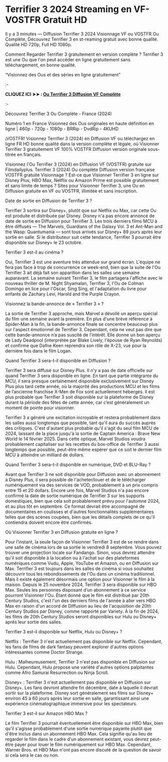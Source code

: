 # Terrifier 3 2024 Streaming en VF-VOSTFR Gratuit HD
Il y a 3 minutes — Diffusion Terrifier 3 2024 Visionnage VF ou VOSTFR Ou Complète, Découvrez Terrifier 3 en st-reaming gratuit avec bonne qualité. Qualité HD 720p, Full HD 1080p.

Comment Regarder Terrifier 3 gratuitement en version complète ? Terrifier 3 est une Ou que l'on peut accéder en ligne gratuitement sans téléchargement, en bonne qualité.

“Visionnez des Ous et des séries en ligne gratuitement”

:-

**CLIQUEZ ICI ➤➤ : [Ou Terrifier 3 Diffusion VF Complète](https://t.co/ddMOZw1Kv4)**

:-

Découvrez Terrifier 3 Ou Complète - France (2024)

Numéro 1 en France Visionnez des Ous originales en haute définition en ligne | 460p - 720p - 1080p - BRRip - DvdRip - 4KUHD

¡VOSTFR! Visionnez Terrifier 3 (2024) en Diffusion VF ou téléchargez en ligne FR HD bonne qualité dans la version complète et légale, où Visionner Terrifier 3 gratuitement VF 100% VOSTFR Diffusion version originale sous-titrée en français.

Visionnez l'Ou Terrifier 3 (2024) en Diffusion VF (VOSTFR) gratuite sur Filmdailyplus. Terrifier 3 (2024) Ou complète Diffusion version française VOSTFR gratuite Visionnage ? Est-ce que Visionner Terrifier 3 en ligne sur Disney Plus, HBO Max, Netflix ou Amazon Prime est possible gratuitement et sans limite de temps ? Sites pour Visionner Terrifier 3, une Ou en Diffusion gratuite en VF ou VOSTFR, illimitée et sans inscription.

Date de sortie en Diffusion de Terrifier 3 ?

Terrifier 3 sortira sur Disney+, plutôt que sur Netflix ou Max, car cette Ou est produite et distribuée par Disney. Disney n'a pas encore annoncé de date de sortie en Diffusion pour Terrifier 3. Les trois derniers films MCU à être diffusés — The Marvels, Guardians of the Galaxy Vol. 3 et Ant-Man and the Wasp: Quantumania — sont tous arrivés sur Disney+ 89 jours après leur sortie en salle. Si le distributeur suit cette tendance, Terrifier 3 pourrait être disponible sur Disney+ le 23 octobre.

Terrifier 3 est-il au cinéma ?

Oui, Terrifier 3 est une aventure très attendue sur grand écran. L'équipe ne fera pas face à trop de concurrence ce week-end, bien que la suite de l'Ou Terrifier 3 ait déjà fait son apparition dans les salles une semaine auparavant. La semaine suivant Terrifier 3, le film partagera l'affiche avec le nouveau thriller de M. Night Shyamalan, Terrifier 3, l'Ou de Colman Domingo en lice pour l'Oscar, Sing Sing, et l'adaptation du livre pour enfants de Zachary Levi, Harold and the Purple Crayon.

Visionnez la bande-annonce de « Terrifier 3 » ?

La sortie de Terrifier 3 approche, mais Marvel a dévoilé un aperçu spécial du film une semaine avant la première. En plus d'une brève référence à Spider-Man à la fin, la bande-annonce finale se concentre beaucoup plus sur l'aspect émotionnel de Terrifier 3. Cependant, cela ne veut pas dire que cette bande-annonce n’a pas suscité de l’intérêt. Elle donne un bon aperçu de Lady Deadpool (interprétée par Blake Lively, l'épouse de Ryan Reynolds) et confirme que Dafne Keen reprendra son rôle de X-23, vue pour la dernière fois dans le film Logan.

Quand Terrifier 3 sera-t-il disponible en Diffusion ?

Terrifier 3 sera diffusé sur Disney Plus. Il n'y a pas de date officielle sur quand Terrifier 3 sera disponible en ligne. En tant que partie intégrante du MCU, il sera presque certainement disponible exclusivement sur Disney Plus plus tard cette année, où la majorité des productions MCU et les films de l’ancienne franchise X-Men de Fox sont actuellement hébergés. Il est plus probable que Terrifier 3 soit disponible sur la plateforme de Disney durant la période des fêtes de cette année, car c’est généralement un moment de pointe pour visionner.

Terrifier 3 a généré une excitation incroyable et restera probablement dans les salles aussi longtemps que possible, tant qu'il aura du succès auprès des critiques. C'est d'autant plus probable qu'il s'agit du seul film MCU de 2024, laissant de la place jusqu'à la sortie de Captain America : Brave New World le 14 février 2025. Dans cette optique, Marvel Studios voudra probablement capitaliser sur les recettes du box-office de Terrifier 3 aussi longtemps que possible, peut-être même espérer que ce soit le dernier film MCU à atteindre un milliard de dollars.

Quand Terrifier 3 sera-t-il disponible en numérique, DVD et BLU-Ray ?

Avant que Terrifier 3 ne soit disponible pour Diffusion avec un abonnement à Disney Plus, il sera possible de l'acheter/louer et de le télécharger numériquement via des services de VOD, probablement à un prix compris entre 15 et 20 dollars. Encore une fois, Marvel Studios n'a pas encore confirmé la date de sortie numérique de Terrifier 3 sur les supports domestiques, bien que cela soit probablement prévu pour l'automne 2024, et au plus tôt en septembre. Ce format devrait être accompagné de documentaires en coulisses et d'autres fonctionnalités supplémentaires telles que des scènes coupées, bien que les détails complets de ce qu'il contiendra doivent encore être confirmés.

Où Visionner Terrifier 3 en Diffusion gratuite en ligne ?

Pour l’instant, la seule façon de Visionner Terrifier 3 est de se rendre dans une salle de cinéma lors de sa sortie le vendredi 8 septembre. Vous pouvez trouver une projection locale sur Fandango. Sinon, vous devrez attendre qu'il soit disponible à la location ou à l'achat sur des plateformes numériques comme Vudu, Apple, YouTube et Amazon, ou en Diffusion sur Max. Terrifier 3 est toujours dans les salles de cinéma si vous souhaitez découvrir tous les rebondissements de l'Ou dans un cinéma traditionnel. Mais il existe également désormais une option pour Visionner le film à la maison. Depuis le 25 novembre 2024, Terrifier 3 sera disponible sur HBO Max. Seules les personnes disposant d’un abonnement à ce service pourront Visionner l'Ou. Étant donné que le film est distribué par 20th Century Studios, c'est l'un des derniers films de l'année à aller vers HBO Max en raison d'un accord de Diffusion au lieu de l'acquisition de 20th Century Studios par Disney, comme rapporté par Variety. À la fin de 2024, les films de 20th Century Studios seront disponibles sur Hulu ou Disney+ après leur sortie des salles.

Terrifier 3 est-il disponible sur Netflix, Hulu ou Disney+ ?

Netflix : Terrifier 3 n'est actuellement pas disponible sur Netflix. Cependant, les fans de films de dark fantasy peuvent explorer d'autres options intéressantes comme Doctor Strange.

Hulu : Malheureusement, Terrifier 3 n'est pas disponible en Diffusion sur Hulu. Cependant, Hulu propose une variété d'autres options palpitantes comme Afro Samurai Resurrection ou Ninja Scroll.

Disney+ : Terrifier 3 n'est actuellement pas disponible en Diffusion sur Disney+. Les fans devront attendre fin décembre, date à laquelle il devrait sortir sur la plateforme. Disney sort généralement ses films sur Disney+ environ 45 à 60 jours après leur sortie en salle, garantissant ainsi une expérience cinématographique immersive pour les spectateurs.

Terrifier 3 est-il sur Amazon HBO Max ?

Le film Terrifier 3 pourrait éventuellement être disponible sur HBO Max, bien qu'il s'agisse probablement d'une sortie numérique payante plutôt que d'être inclus dans un abonnement HBO Max. Cela signifie qu'au lieu de regarder le film dans le cadre d'un abonnement existant, vous devrez peut-être payer pour louer le film numériquement sur HBO Max. Cependant, Warner Bros. et HBO Max n'ont pas encore discuté de la question de savoir si cela sera le cas ou non.

